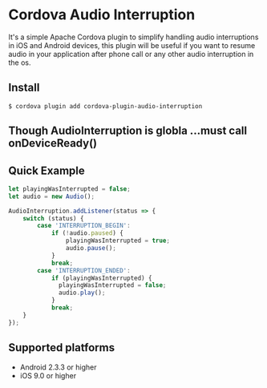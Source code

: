 Cordova Audio Interruption
=======================

It's a simple Apache Cordova plugin to simplify handling audio interruptions in iOS and Android devices, 
this plugin will be useful if you want to resume audio in your application after phone call or any other audio interruption in the os.


## Install
```
$ cordova plugin add cordova-plugin-audio-interruption
```

## Though AudioInterruption is globla ...must call onDeviceReady()

## Quick Example
```javascript
let playingWasInterrupted = false;
let audio = new Audio();

AudioInterruption.addListener(status => {
    switch (status) {
        case 'INTERRUPTION_BEGIN':
            if (!audio.paused) {
                playingWasInterrupted = true;
                audio.pause();
            } 
            break;
        case 'INTERRUPTION_ENDED':
            if (playingWasInterrupted) {
              playingWasInterrupted = false;
              audio.play();
            }
            break;
    }
});
```

## Supported platforms

- Android 2.3.3 or higher
- iOS 9.0 or higher
